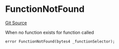 # FunctionNotFound
[Git Source](https://github.com/thrackle-io/rules-engine/blob/ea7b4b1d8c8b9c92a6391cd0b67fbb323cf4419d/src/client/token/handler/diamond/HandlerDiamond.sol)

When no function exists for function called


```solidity
error FunctionNotFound(bytes4 _functionSelector);
```

